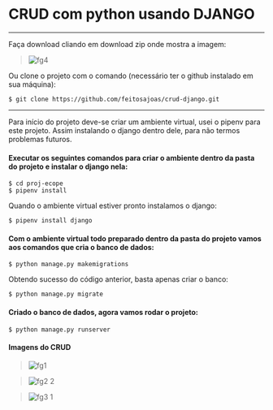 # CRUD com python usando DJANGO
------------------------------------------

Faça download cliando em download zip onde mostra a imagem:

>![fg4](https://user-images.githubusercontent.com/49026950/76280713-89be5480-6271-11ea-915a-bd484b91b0b7.png)

Ou clone o projeto com o comando (necessário ter o github instalado em sua máquina):
```
$ git clone https://github.com/feitosajoas/crud-django.git
```
---------------------------------------------------------------
Para início do projeto deve-se criar um ambiente virtual, usei o pipenv para este projeto. Assim instalando o django dentro dele, para não termos problemas futuros.

#### Executar os seguintes comandos para criar o ambiente dentro da pasta do projeto e instalar o django nela:
```
$ cd proj-ecope
$ pipenv install
```
Quando o ambiente virtual estiver pronto instalamos o django:
```
$ pipenv install django
```

#### Com o ambiente virtual todo preparado dentro da pasta do projeto vamos aos comandos que cria o banco de dados:
```
$ python manage.py makemigrations
```
Obtendo sucesso do código anterior, basta apenas criar o banco:
```
$ python manage.py migrate
```

#### Criado o banco de dados, agora vamos rodar o projeto:
```
$ python manage.py runserver
```

#### Imagens do CRUD
>![fg1](https://user-images.githubusercontent.com/49026950/76281022-9a22ff00-6272-11ea-8fad-e6f47eda2b11.png)

>![fg2 2](https://user-images.githubusercontent.com/49026950/76281614-5af5ad80-6274-11ea-94df-1423f17221b1.png)

>![fg3 1](https://user-images.githubusercontent.com/49026950/76281551-22ee6a80-6274-11ea-85bf-8adf6e9b22a5.png)
